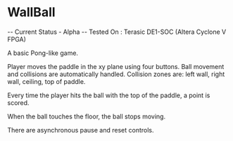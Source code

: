 # WallBall

-- Current Status - Alpha
-- Tested On : Terasic DE1-SOC (Altera Cyclone V FPGA)

A basic Pong-like game. 

Player moves the paddle in the xy plane using four buttons. Ball movement and collisions are automatically handled.
Collision zones are: left wall, right wall, ceiling, top of paddle.

Every time the player hits the ball with the top of the paddle, a point is scored.

When the ball touches the floor, the ball stops moving.

There are asynchronous pause and reset controls.
